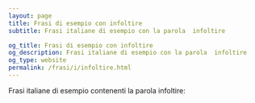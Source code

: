 ```yaml
---
layout: page
title: Frasi di esempio con infoltire 
subtitle: Frasi italiane di esempio con la parola  infoltire

og_title: Frasi di esempio con infoltire 
og_description: Frasi italiane di esempio con la parola  infoltire
og_type: website
permalink: /frasi/i/infoltire.html
---
```


Frasi italiane di esempio contenenti la parola infoltire:


